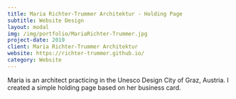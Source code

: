 ```yaml
---
title: Maria Richter-Trummer Architektur - Holding Page
subtitle: Website Design
layout: modal
img: /img/portfolio/MariaRichter-Trummer.jpg
project-date: 2019
client: Maria Richter-Trummer Architektur
website: https://richter-trummer.github.io/
category: Website
---
```

Maria is an architect practicing in the Unesco Design City of Graz, Austria.  I created a simple holding page based on her business card.
